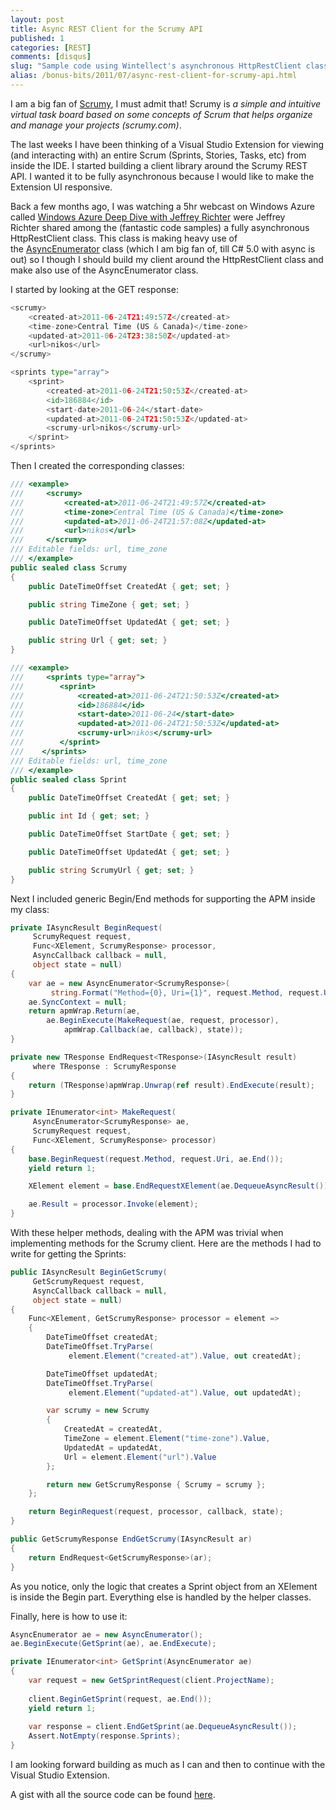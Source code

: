 ```yaml
---
layout: post
title: Async REST Client for the Scrumy API
published: 1
categories: [REST]
comments: [disqus]
slug: "Sample code using Wintellect's asynchronous HttpRestClient class."
alias: /bonus-bits/2011/07/async-rest-client-for-scrumy-api.html
---
```

<p>I am a big fan of <a title="Scrumy is a simple and intuitive virtual task board based on some concepts of Scrum that helps organize and manage your projects." href="http://scrumy.com/" target="_blank">Scrumy</a>, I must admit that! Scrumy is <em>a simple and intuitive virtual task board based on some concepts of Scrum that helps organize and manage your projects (scrumy.com)</em>.&nbsp;</p>
<p>The last weeks I have been thinking of a Visual Studio Extension for viewing (and interacting with) an entire Scrum (Sprints, Stories, Tasks, etc) from inside the IDE.&nbsp;I started building a client library around the Scrumy REST API. I wanted it to be fully asynchronous because I would like to make the Extension UI responsive.</p>
<p>Back a few months ago, I was watching a 5hr webcast on Windows Azure called <a title="Windows Azure Deep Dive with Jeffrey Richter: Explore the Benefits of Windows Azure Data Storage and Compute Services" href="http://www.wintellect.com/CS/blogs/jeffreyr/archive/2011/04/05/windows-azure-deep-dive-with-jeffrey-richter-explore-the-benefits-of-windows-azure-data-storage-and-compute-services.aspx" target="_blank">Windows Azure Deep Dive with Jeffrey Richter</a> were Jeffrey Richter&nbsp;shared among the (fantastic code samples) a fully asynchronous HttpRestClient class. This class is making heavy use of the&nbsp;<a title="AsyncEnumerator uses C# language features to simplify asynchronous programming." href="http://msdn.microsoft.com/en-us/magazine/cc721613.aspx" target="_blank">AsyncEnumerator</a> class (which I am big fan of, till C# 5.0 with async is out) so I though I should build my client around the HttpRestClient class and make also use of the AsyncEnumerator class.</p>
<p>I started by looking at the GET response:</p>

```python
<scrumy>
    <created-at>2011-06-24T21:49:57Z</created-at>
    <time-zone>Central Time (US & Canada)</time-zone>
    <updated-at>2011-06-24T23:38:50Z</updated-at>
    <url>nikos</url>
</scrumy>

<sprints type="array">
    <sprint>
        <created-at>2011-06-24T21:50:53Z</created-at>
        <id>186884</id>
        <start-date>2011-06-24</start-date>
        <updated-at>2011-06-24T21:50:53Z</updated-at>
        <scrumy-url>nikos</scrumy-url>
    </sprint>
</sprints>
```

<p>Then I created the corresponding&nbsp;classes:</p>

```c#
/// <example>
///     <scrumy>
///         <created-at>2011-06-24T21:49:57Z</created-at>
///         <time-zone>Central Time (US & Canada)</time-zone>
///         <updated-at>2011-06-24T21:57:08Z</updated-at>
///         <url>nikos</url>
///     </scrumy>
/// Editable fields: url, time_zone
/// </example>
public sealed class Scrumy
{
    public DateTimeOffset CreatedAt { get; set; }

    public string TimeZone { get; set; }

    public DateTimeOffset UpdatedAt { get; set; }

    public string Url { get; set; }
}

/// <example>
///     <sprints type="array">
///        <sprint>
///            <created-at>2011-06-24T21:50:53Z</created-at>
///            <id>186884</id>
///            <start-date>2011-06-24</start-date>
///            <updated-at>2011-06-24T21:50:53Z</updated-at>
///            <scrumy-url>nikos</scrumy-url>
///        </sprint>
///    </sprints>
/// Editable fields: url, time_zone
/// </example>
public sealed class Sprint
{
    public DateTimeOffset CreatedAt { get; set; }

    public int Id { get; set; }

    public DateTimeOffset StartDate { get; set; }

    public DateTimeOffset UpdatedAt { get; set; }

    public string ScrumyUrl { get; set; }
}
```

<p>Next I included generic Begin/End methods for supporting the APM inside my class:</p>

```c#
private IAsyncResult BeginRequest(
     ScrumyRequest request, 
     Func<XElement, ScrumyResponse> processor, 
     AsyncCallback callback = null,
     object state = null)
{
    var ae = new AsyncEnumerator<ScrumyResponse>(
         string.Format("Method={0}, Uri={1}", request.Method, request.Uri));
    ae.SyncContext = null;
    return apmWrap.Return(ae,
        ae.BeginExecute(MakeRequest(ae, request, processor),
            apmWrap.Callback(ae, callback), state));
}

private new TResponse EndRequest<TResponse>(IAsyncResult result) 
     where TResponse : ScrumyResponse
{
    return (TResponse)apmWrap.Unwrap(ref result).EndExecute(result);
}

private IEnumerator<int> MakeRequest(
     AsyncEnumerator<ScrumyResponse> ae, 
     ScrumyRequest request, 
     Func<XElement, ScrumyResponse> processor)
{
    base.BeginRequest(request.Method, request.Uri, ae.End());
    yield return 1;

    XElement element = base.EndRequestXElement(ae.DequeueAsyncResult());

    ae.Result = processor.Invoke(element);
} 
```

<p>With these helper methods, dealing with the APM was trivial when implementing methods for the Scrumy client. Here are the methods I had to write for getting the Sprints:</p>

```c#
public IAsyncResult BeginGetScrumy(
     GetScrumyRequest request, 
     AsyncCallback callback = null, 
     object state = null)
{
    Func<XElement, GetScrumyResponse> processor = element =>
    {
        DateTimeOffset createdAt;
        DateTimeOffset.TryParse(
             element.Element("created-at").Value, out createdAt);

        DateTimeOffset updatedAt;
        DateTimeOffset.TryParse(
             element.Element("updated-at").Value, out updatedAt);

        var scrumy = new Scrumy
        {
            CreatedAt = createdAt,
            TimeZone = element.Element("time-zone").Value,
            UpdatedAt = updatedAt,
            Url = element.Element("url").Value
        };

        return new GetScrumyResponse { Scrumy = scrumy };
    };

    return BeginRequest(request, processor, callback, state);
}

public GetScrumyResponse EndGetScrumy(IAsyncResult ar)
{
    return EndRequest<GetScrumyResponse>(ar);
} 
```

<p>As you notice, only the logic that creates a Sprint object from an XElement is inside the Begin part. Everything else is handled by the helper classes.</p>
<p>Finally, here is how to use it:</p>

```c#
AsyncEnumerator ae = new AsyncEnumerator();            
ae.BeginExecute(GetSprint(ae), ae.EndExecute);

private IEnumerator<int> GetSprint(AsyncEnumerator ae)
{
    var request = new GetSprintRequest(client.ProjectName);
            
    client.BeginGetSprint(request, ae.End());
    yield return 1;
            
    var response = client.EndGetSprint(ae.DequeueAsyncResult());
    Assert.NotEmpty(response.Sprints);
}
```

<p>I am looking forward building as much as I can and then to continue with the Visual Studio Extension.</p>
<p>A gist with all the source code can be found <a title="Asynchronous .NET Client Implementation around the Scrumy REST API." href="https://gist.github.com/2850410" target="_blank">here</a>.</p>

